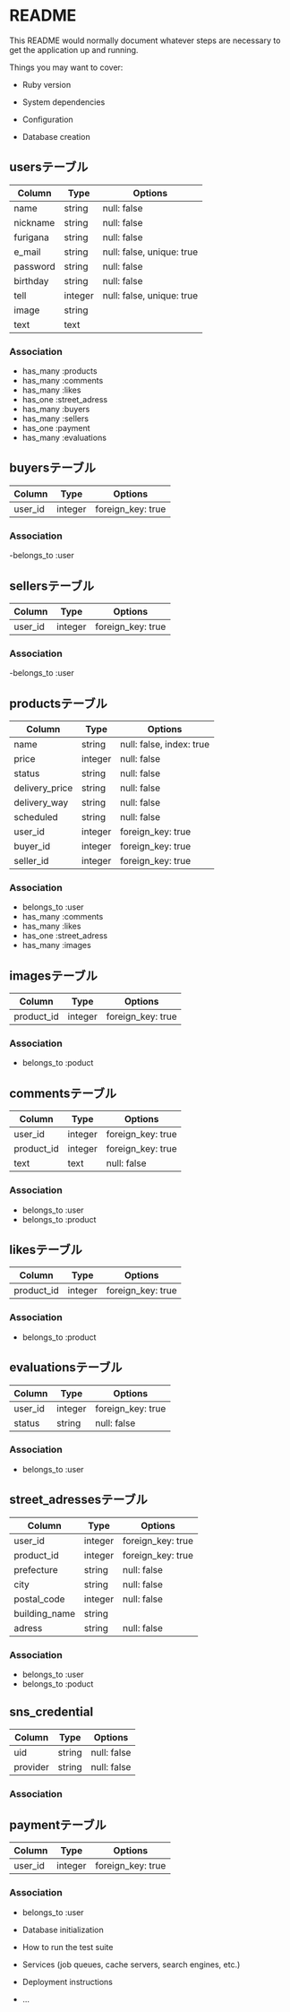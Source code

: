 # README

This README would normally document whatever steps are necessary to get the
application up and running.

Things you may want to cover:

* Ruby version

* System dependencies

* Configuration

* Database creation
## usersテーブル
|Column|Type|Options|
|------|----|-------|
|name|string|null: false|
|nickname|string|null: false|
|furigana|string|null: false|
|e_mail|string|null: false, unique: true|
|password|string|null: false|
|birthday|string|null: false|
|tell|integer|null: false, unique: true|
|image|string||
|text|text||

### Association
- has_many :products
- has_many :comments
- has_many :likes
- has_one :street_adress
- has_many :buyers
- has_many :sellers
- has_one :payment
- has_many :evaluations

## buyersテーブル
|Column|Type|Options|
|------|----|-------|
|user_id|integer|foreign_key: true|

### Association
-belongs_to :user

## sellersテーブル
|Column|Type|Options|
|------|----|-------|
|user_id|integer|foreign_key: true|

### Association
-belongs_to :user

## productsテーブル
|Column|Type|Options|
|------|----|-------|
|name|string|null: false, index: true|
|price|integer|null: false|
|status|string|null: false|
|delivery_price|string|null: false|
|delivery_way|string|null: false|
|scheduled|string|null: false|
|user_id|integer|foreign_key: true|
|buyer_id|integer|foreign_key: true|
|seller_id|integer|foreign_key: true|

### Association
- belongs_to :user
- has_many :comments
- has_many :likes
- has_one :street_adress
- has_many :images

## imagesテーブル
|Column|Type|Options|
|------|----|-------|
|product_id|integer|foreign_key: true|

### Association
- belongs_to :poduct

## commentsテーブル
|Column|Type|Options|
|------|----|-------|
|user_id|integer|foreign_key: true|
|product_id|integer|foreign_key: true|
|text|text|null: false|

### Association
- belongs_to :user
- belongs_to :product

## likesテーブル
|Column|Type|Options|
|------|----|-------|
|product_id|integer|foreign_key: true|

### Association
- belongs_to :product

## evaluationsテーブル
|Column|Type|Options|
|------|----|-------|
|user_id|integer|foreign_key: true|
|status|string|null: false|

### Association
- belongs_to :user

## street_adressesテーブル
|Column|Type|Options|
|------|----|-------|
|user_id|integer|foreign_key: true|
|product_id|integer|foreign_key: true|
|prefecture|string|null: false|
|city|string|null: false|
|postal_code|integer|null: false|
|building_name|string||
|adress|string|null: false|

### Association
- belongs_to :user
- belongs_to :poduct

## sns_credential
|Column|Type|Options|
|------|----|-------|
|uid|string|null: false|
|provider|string|null: false|

### Association

## paymentテーブル
|Column|Type|Options|
|------|----|-------|
|user_id|integer|foreign_key: true|

### Association
- belongs_to :user

* Database initialization

* How to run the test suite

* Services (job queues, cache servers, search engines, etc.)

* Deployment instructions

* ...
